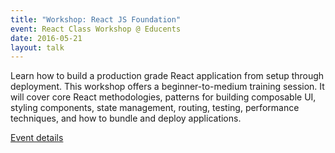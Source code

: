 ```yaml
---
title: "Workshop: React JS Foundation"
event: React Class Workshop @ Educents
date: 2016-05-21
layout: talk
---
```


Learn how to build a production grade React application from setup through deployment.
This workshop offers a beginner-to-medium training session. It will cover core React methodologies, patterns for building composable UI, styling components, state management, routing, testing, performance techniques, and how to bundle and deploy applications.

[Event details](https://www.eventbrite.com/e/react-js-foundation-hands-on-workshop-tickets-24897952446)
